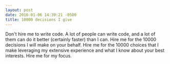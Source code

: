 ```yaml
---
layout: post
date: 2016-01-06 14:39:21 -0500
title: 10000 decisions I give
---
```


Don't hire me to write code. A lot of people can write code, and a lot of them can do it better (certainly faster) than I can. Hire me for the 10000 decisions I will make on your behalf. Hire me for the 10000 choices that I make leveraging my extensive experience and what I know about your best interests. Hire me for my focus.

